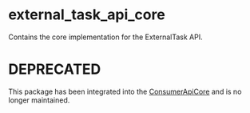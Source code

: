 # external_task_api_core

Contains the core implementation for the ExternalTask API.


# DEPRECATED 

This package has been integrated into the [ConsumerApiCore](https://github.com/process-engine/consumer_api_core) and is no longer maintained.
